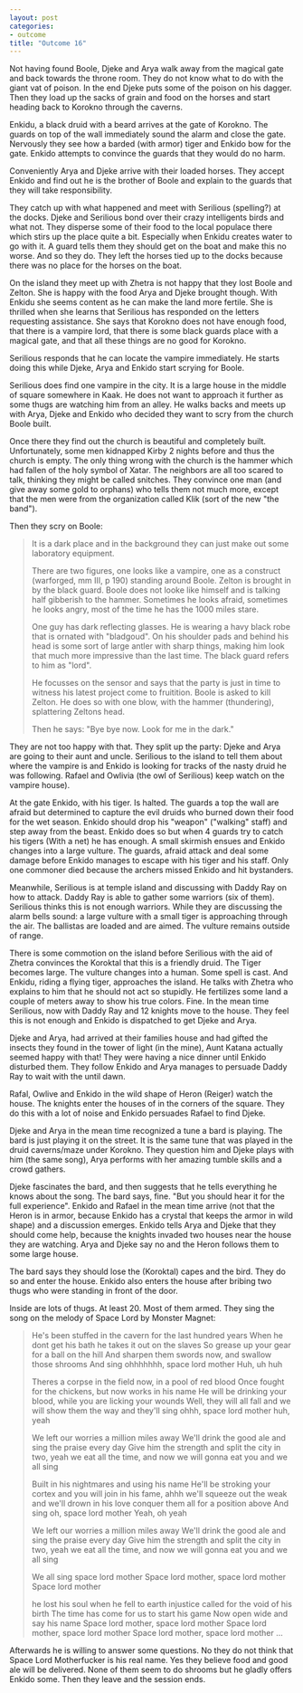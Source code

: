 ```yaml
---
layout: post
categories:
- outcome
title: "Outcome 16"
---
```


Not having found Boole, Djeke and Arya walk away from the magical gate and back towards the throne room. They do not know what to do with the giant vat of poison. In the end Djeke puts some of the poison on his dagger. Then they load up the sacks of grain and food on the horses and start heading back to Korokno through the caverns.

Enkidu, a black druid with a beard arrives at the gate of Korokno. The guards on top of the wall immediately sound the alarm and close the gate. Nervously they see how a barded (with armor) tiger and Enkido bow for the gate. Enkido attempts to convince the guards that they would do no harm.

Conveniently Arya and Djeke arrive with their loaded horses. They accept Enkido and find out he is the brother of Boole and explain to the guards that they will take responsibility.

They catch up with what happened and meet with Serilious (spelling?) at the docks. Djeke and Serilious bond over their crazy intelligents birds and what not. They disperse some of their food to the local populace there which stirs up the place quite a bit. Especially when Enkidu creates water to go with it. A guard tells them they should get on the boat and make this no worse. And so they do. They left the horses tied up to the docks because there was no place for the horses on the boat.

On the island they meet up with Zhetra is not happy that they lost Boole and Zelton. She is happy with the food Arya and Djeke brought though. With Enkidu she seems content as he can make the land more fertile. She is thrilled when she learns that Serilious has responded on the letters requesting assistance. She says that Korokno does not have enough food, that there is a vampire lord, that there is some black guards place with a magical gate, and that all these things are no good for Korokno.

Serilious responds that he can locate the vampire immediately. He starts doing this while Djeke, Arya and Enkido start scrying for Boole.

Serilious does find one vampire in the city. It is a large house in the middle of square somewhere in Kaak. He does not want to approach it further as some thugs are watching him from an alley. He walks backs and meets up with Arya, Djeke and Enkido who decided they want to scry from the church Boole built.

Once there they find out the church is beautiful and completely built.  Unfortunately, some men kidnapped Kirby 2 nights before and thus the church is empty. The only thing wrong with the church is the hammer which had fallen of the holy symbol of Xatar. The neighbors are all too scared to talk, thinking they might be called snitches. They convince one man (and give away some gold to orphans) who tells them not much more, except that the men were from the organization called Klik (sort of the new "the band").

Then they scry on Boole:

> It is a dark place and in the background they can just make out some laboratory equipment.
>
> There are two figures, one looks like a vampire, one as a construct (warforged, mm III, p 190) standing around Boole. Zelton is brought in by the black guard.  Boole does not looke like himself and is talking half gibberish to the hammer.  Sometimes he looks afraid, sometimes he looks angry, most of the time he has the 1000 miles stare.
> 
> One guy has dark reflecting glasses. He is wearing a havy black robe that is ornated with "bladgoud". On his shoulder pads and behind his head is some sort of large antler with sharp things, making him look that much more impressive than the last time. The black guard refers to him as "lord".
> 
> He focusses on the sensor and says that the party is just in time to witness his latest project come to fruitition. Boole is asked to kill Zelton. He does so with one blow, with the hammer (thundering), splattering Zeltons head.
> 
> Then he says: "Bye bye now. Look for me in the dark."

They are not too happy with that. They split up the party: Djeke and Arya are going to their aunt and uncle. Serilious to the island to tell them about where the vampire is and Enkido is looking for tracks of the nasty druid he was following. Rafael and Owlivia (the owl of Serilious) keep watch on the vampire house).

At the gate Enkido, with his tiger. Is halted. The guards a top the wall are afraid but determined to capture the evil druids who burned down their food for the wet season. Enkido should drop his "weapon" ("walking" staff) and step away from the beast. Enkido does so but when 4 guards try to catch his tigers (With a net) he has enough. A small skirmish ensues and Enkido changes into a large vulture. The guards, afraid attack and deal some damage before Enkido manages to escape with his tiger and his staff. Only one commoner died because the archers missed Enkido and hit bystanders.

Meanwhile, Serilious is at temple island and discussing with Daddy Ray on how to attack. Daddy Ray is able to gather some warriors (six of them). Serilious thinks this is not enough warriors. While they are discussing the alarm bells sound: a large vulture with a small tiger is approaching through the air. The ballistas are loaded and are aimed. The vulture remains outside of range.

There is some commotion on the island before Serilious with the aid of Zhetra convinces the Koroktal that this is a friendly druid. The Tiger becomes large.  The vulture changes into a human. Some spell is cast. And Enkidu, riding a flying tiger, approaches the island. He talks with Zhetra who explains to him that he should not act so stupidly. He fertilizes some land a couple of meters away to show his true colors. Fine. In the mean time Serilious, now with Daddy Ray and 12 knights move to the house. They feel this is not enough and Enkido is dispatched to get Djeke and Arya.

Djeke and Arya, had arrived at their families house and had gifted the insects they found in the tower of light (in the mine), Aunt Katana actually seemed happy with that! They were having a nice dinner until Enkido disturbed them. They follow Enkido and Arya manages to persuade Daddy Ray to wait with the until dawn.

Rafal, Owlive and Enkido in the wild shape of Heron (Reiger) watch the house.  The knights enter the houses of in the corners of the square. They do this with a lot of noise and Enkido persuades Rafael to find Djeke.

Djeke and Arya in the mean time recognized a tune a bard is playing. The bard is just playing it on the street. It is the same tune that was played in the druid caverns/maze under Korokno. They question him and Djeke plays with him (the same song), Arya performs with her amazing tumble skills and a crowd gathers.

Djeke fascinates the bard, and then suggests that he tells everything he knows about the song. The bard says, fine. "But you should hear it for the full experience". Enkido and Rafael in the mean time arrive (not that the Heron is in armor, because Enkido has a crystal that keeps the armor in wild shape) and a discussion emerges. Enkido tells Arya and Djeke that they should come help, because the knights invaded two houses near the house they are watching. Arya and Djeke say no and the Heron follows them to some large house.

The bard says they should lose the (Koroktal) capes and the bird. They do so and enter the house. Enkido also enters the house after bribing two thugs who were standing in front of the door.

Inside are lots of thugs. At least 20. Most of them armed. They sing the song on the melody of Space Lord by Monster Magnet:

> He's been stuffed in the cavern for the last hundred years
> When he dont get his bath he takes it out on the slaves
> So grease up your gear for a ball on the hill
> And sharpen them swords now, and swallow those shrooms
> And sing ohhhhhhh, space lord mother
> Huh, uh huh
> 
> Theres a corpse in the field now, in a pool of red blood
> Once fought for the chickens, but now works in his name
> He will be drinking your blood, while you are licking your wounds
> Well, they will all fall and we will show them the way
> and they'll sing ohhh, space lord mother
> huh, yeah
> 
> We left our worries a million miles away
> We'll drink the good ale
> and sing the praise every day
> Give him the strength
> and split the city in two, yeah
> we eat all the time, and now we will gonna eat you
> and we all sing
> 
> Built in his nightmares and using his name
> He'll be stroking your cortex and you will join in his fame, ahhh
> we'll squeeze out the weak and we'll drown in his love
> conquer them all for a position above
> And sing oh, space lord mother
> Yeah, oh yeah
> 
> We left our worries a million miles away
> We'll drink the good ale
> and sing the praise every day
> Give him the strength
> and split the city in two, yeah
> we eat all the time, and now we will gonna eat you
> and we all sing
>
> We all sing space lord mother
> Space lord mother, space lord mother
> Space lord mother
> 
> he lost his soul when he fell to earth
> injustice called for the void of his birth
> The time has come for us to start his game
> Now open wide and say his name
> Space lord mother, space lord mother
> Space lord mother, space lord mother
> Space lord mother, space lord mother
> ...

Afterwards he is willing to answer some questions. No they do not think that Space Lord Motherfucker is his real name. Yes they believe food and good ale will be delivered. None of them seem to do shrooms but he gladly offers Enkido some. Then they leave and the session ends.
